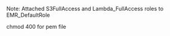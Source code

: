 Note: Attached S3FullAccess and Lambda_FullAccess roles to EMR_DefaultRole

chmod 400 for pem file

